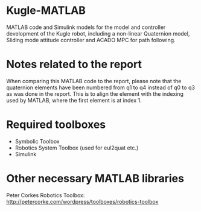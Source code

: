 # Kugle-MATLAB
MATLAB code and Simulink models for the model and controller development of the Kugle robot, including a non-linear Quaternion model, Sliding mode attitude controller and ACADO MPC for path following.

# Notes related to the report
When comparing this MATLAB code to the report, please note that the quaternion elements have been numbered from q1 to q4 instead of q0 to q3 as was done in the report.
This is to align the element with the indexing used by MATLAB, where the first element is at index 1.

# Required toolboxes
- Symbolic Toolbox
- Robotics System Toolbox    (used for eul2quat etc.)
- Simulink

# Other necessary MATLAB libraries
Peter Corkes Robotics Toolbox: http://petercorke.com/wordpress/toolboxes/robotics-toolbox
